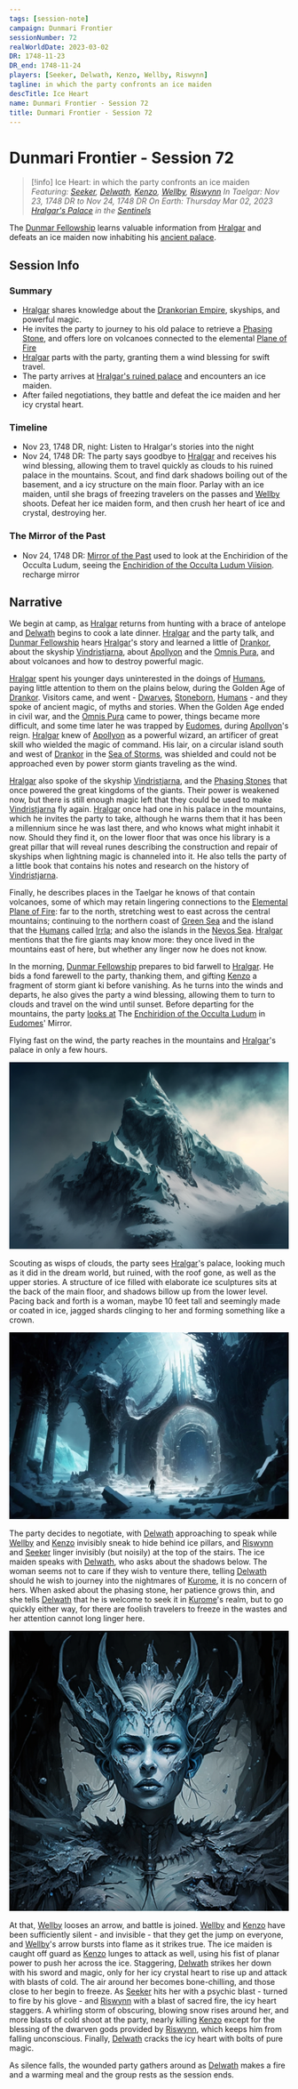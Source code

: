 ```yaml
---
tags: [session-note]
campaign: Dunmari Frontier
sessionNumber: 72
realWorldDate: 2023-03-02
DR: 1748-11-23
DR_end: 1748-11-24
players: [Seeker, Delwath, Kenzo, Wellby, Riswynn]
tagline: in which the party confronts an ice maiden
descTitle: Ice Heart
name: Dunmari Frontier - Session 72
title: Dunmari Frontier - Session 72
---
```

# Dunmari Frontier - Session 72

>[!info] Ice Heart: in which the party confronts an ice maiden
> *Featuring: [Seeker](<../../../people/pcs/dunmar-fellowship/seeker.md>), [Delwath](<../../../people/pcs/dunmar-fellowship/delwath.md>), [Kenzo](<../../../people/pcs/dunmar-fellowship/kenzo.md>), [Wellby](<../../../people/pcs/dunmar-fellowship/wellby.md>), [Riswynn](<../../../people/pcs/dunmar-fellowship/riswynn.md>)*
> *In Taelgar: Nov 23, 1748 DR to Nov 24, 1748 DR*
> *On Earth: Thursday Mar 02, 2023*
> *[Hralgar's Palace](<../../../gazetteer/sentinel-range/hralgar-s-palace.md>) in the [Sentinels](<../../../gazetteer/sentinel-range/sentinel-range.md>)*

The [Dunmar Fellowship](<../../../people/pcs/dunmar-fellowship/dunmar-fellowship.md>) learns valuable information from [Hralgar](<../../../people/giants/hralgar.md>) and defeats an ice maiden now inhabiting his [ancient palace](<../../../gazetteer/sentinel-range/hralgar-s-palace.md>).

## Session Info
### Summary
- [Hralgar](<../../../people/giants/hralgar.md>) shares knowledge about the [Drankorian Empire](<../../../history/drankorian-era/drankorian-empire.md>), skyships, and powerful magic.
- He invites the party to journey to his old palace to retrieve a [Phasing Stone](<../../../things/magic-items/phasing-stones.md>), and offers lore on volcanoes connected to the elemental [Plane of Fire](<../../../cosmology/multiverse/energy-realms/elemental-realms/elemental-plane-of-fire/elemental-plane-of-fire.md>)
- [Hralgar](<../../../people/giants/hralgar.md>) parts with the party, granting them a wind blessing for swift travel.
- The party arrives at [Hralgar's ruined palace](<../../../gazetteer/sentinel-range/hralgar-s-palace.md>) and encounters an ice maiden.
- After failed negotiations, they battle and defeat the ice maiden and her icy crystal heart.

### Timeline
- Nov 23, 1748 DR, night: Listen to Hralgar's stories into the night
- Nov 24, 1748 DR: The party says goodbye to [Hralgar](<../../../people/giants/hralgar.md>) and receives his wind blessing, allowing them to travel quickly as clouds to his ruined palace in the mountains. Scout, and find dark shadows boiling out of the basement, and a icy structure on the main floor. Parlay with an ice maiden, until she brags of freezing travelers on the passes and [Wellby](<../../../people/pcs/dunmar-fellowship/wellby.md>) shoots. Defeat her ice maiden form, and then crush her heart of ice and crystal, destroying her. 

### The Mirror of the Past
- Nov 24, 1748 DR: [Mirror of the Past](<../treasure/mirror-of-the-past.md>) used to look at the Enchiridion of the Occulta Ludum, seeing the [Enchiridion of the Occulta Ludum Viision](<../mirror-visions/enchiridion-of-the-occulta-ludum-viision.md>). recharge mirror

## Narrative
We begin at camp, as [Hralgar](<../../../people/giants/hralgar.md>) returns from hunting with a brace of antelope and [Delwath](<../../../people/pcs/dunmar-fellowship/delwath.md>) begins to cook a late dinner. [Hralgar](<../../../people/giants/hralgar.md>) and the party talk, and [Dunmar Fellowship](<../../../people/pcs/dunmar-fellowship/dunmar-fellowship.md>) hears [Hralgar](<../../../people/giants/hralgar.md>)'s story and learned a little of [Drankor](<../../../history/drankorian-era/drankorian-empire.md>), about the skyship [Vindristjarna](<../../../things/ships/vindristjarna.md>), about [Apollyon](<../../../people/historical-figures/drankorian-emperors/apollyon.md>) and the [Omnis Pura](<../../../groups/drankorian-societies/omnis-pura.md>), and about volcanoes and how to destroy powerful magic. 

[Hralgar](<../../../people/giants/hralgar.md>) spent his younger days uninterested in the doings of [Humans](<../../../species/children-of-divine-creation/humans/humans.md>), paying little attention to them on the plains below, during the Golden Age of [Drankor](<../../../history/drankorian-era/drankorian-empire.md>). Visitors came, and went - [Dwarves](<../../../species/children-of-the-embodied-gods/dwarves/dwarves.md>), [Stoneborn](<../../../species/children-of-the-embodied-gods/stoneborn/stoneborn.md>), [Humans](<../../../species/children-of-divine-creation/humans/humans.md>) - and they spoke of ancient magic, of myths and stories. When the Golden Age ended in civil war, and the [Omnis Pura](<../../../groups/drankorian-societies/omnis-pura.md>) came to power, things became more difficult, and some time later he was trapped by [Eudomes](<../../../people/historical-figures/eudomes.md>), during [Apollyon](<../../../people/historical-figures/drankorian-emperors/apollyon.md>)'s reign. [Hralgar](<../../../people/giants/hralgar.md>) knew of [Apollyon](<../../../people/historical-figures/drankorian-emperors/apollyon.md>) as a powerful wizard, an artificer of great skill who wielded the magic of command. His lair, on a circular island south and west of [Drankor](<../../../history/drankorian-era/drankor.md>) in the [Sea of Storms](<../../../gazetteer/greater-dunmar/sea-of-storms.md>), was shielded and could not be approached even by power storm giants traveling as the wind. 

[Hralgar](<../../../people/giants/hralgar.md>) also spoke of the skyship [Vindristjarna](<../../../things/ships/vindristjarna.md>), and the [Phasing Stones](<../../../things/magic-items/phasing-stones.md>) that once powered the great kingdoms of the giants. Their power is weakened now, but there is still enough magic left that they could be used to make [Vindristjarna](<../../../things/ships/vindristjarna.md>) fly again. [Hralgar](<../../../people/giants/hralgar.md>) once had one in his palace in the mountains, which he invites the party to take, although he warns them that it has been a millennium since he was last there, and who knows what might inhabit it now.  Should they find it, on the lower floor that was once his library is a great pillar that will reveal runes describing the construction and repair of skyships when lightning magic is channeled into it. He also tells the party of a little book that contains his notes and research on the history of [Vindristjarna](<../../../things/ships/vindristjarna.md>). 

Finally, he describes places in the Taelgar he knows of that contain volcanoes, some of which may retain lingering connections to the [Elemental Plane of Fire](<../../../cosmology/multiverse/energy-realms/elemental-realms/elemental-plane-of-fire/elemental-plane-of-fire.md>): far to the north, stretching west to east across the central mountains; continuing to the northern coast of [Green Sea](<../../../gazetteer/green-sea.md>) and the island that the [Humans](<../../../species/children-of-divine-creation/humans/humans.md>) called [Irrla](<../../../gazetteer/eastern-green-sea/irrla.md>); and also the islands in the [Nevos Sea](<../../../gazetteer/west-coast/nevos-sea.md>). [Hralgar](<../../../people/giants/hralgar.md>) mentions that the fire giants may know more: they once lived in the mountains east of here, but whether any linger now he does not know. 

In the morning, [Dunmar Fellowship](<../../../people/pcs/dunmar-fellowship/dunmar-fellowship.md>) prepares to bid farwell to [Hralgar](<../../../people/giants/hralgar.md>). He bids a fond farewell to the party, thanking them, and gifting [Kenzo](<../../../people/pcs/dunmar-fellowship/kenzo.md>) a fragment of storm giant ki before vanishing. As he turns into the winds and departs, he also gives the party a wind blessing, allowing them to turn to clouds and travel on the wind until sunset. Before departing for the mountains, the party [looks at](<../mirror-visions/enchiridion-of-the-occulta-ludum-viision.md>) The [Enchiridion of the Occulta Ludum](<../../../things/books/enchiridion-of-the-occulta-ludum.md>) in [Eudomes](<../../../people/historical-figures/eudomes.md>)' Mirror.

Flying fast on the wind, the party reaches in the mountains and [Hralgar](<../../../people/giants/hralgar.md>)'s palace in only a few hours. 

![Mountains](../../../assets/mountains.png)

Scouting as wisps of clouds, the party sees [Hralgar](<../../../people/giants/hralgar.md>)'s palace, looking much as it did in the dream world, but ruined, with the roof gone, as well as the upper stories. A structure of ice filled with elaborate ice sculptures sits at the back of the main floor, and shadows billow up from the lower level. Pacing back and forth is a woman, maybe 10 feet tall and seemingly made or coated in ice, jagged shards clinging to her and forming something like a crown. 

![Ice Palace](../../../assets/ice-palace.png)

The party decides to negotiate, with [Delwath](<../../../people/pcs/dunmar-fellowship/delwath.md>) approaching to speak while [Wellby](<../../../people/pcs/dunmar-fellowship/wellby.md>) and [Kenzo](<../../../people/pcs/dunmar-fellowship/kenzo.md>) invisibly sneak to hide behind ice pillars, and [Riswynn](<../../../people/pcs/dunmar-fellowship/riswynn.md>) and [Seeker](<../../../people/pcs/dunmar-fellowship/seeker.md>) linger invisibly (but noisily) at the top of the stairs. The ice maiden speaks with [Delwath](<../../../people/pcs/dunmar-fellowship/delwath.md>), who asks about the shadows below. The woman seems not to care if they wish to venture there, telling [Delwath](<../../../people/pcs/dunmar-fellowship/delwath.md>) should he wish to journey into the nightmares of [Kurome](<../../../people/other-nonhumans/kurome.md>), it is no concern of hers. When asked about the phasing stone, her patience grows thin, and she tells [Delwath](<../../../people/pcs/dunmar-fellowship/delwath.md>) that he is welcome to seek it in [Kurome](<../../../people/other-nonhumans/kurome.md>)'s realm, but to go quickly either way, for there are foolish travelers to freeze in the wastes and her attention cannot long linger here. 

![Ice Spirit Portrait](../../../assets/ice-spirit-portrait.png)

At that, [Wellby](<../../../people/pcs/dunmar-fellowship/wellby.md>) looses an arrow, and battle is joined. [Wellby](<../../../people/pcs/dunmar-fellowship/wellby.md>) and [Kenzo](<../../../people/pcs/dunmar-fellowship/kenzo.md>) have been sufficiently silent - and invisible - that they get the jump on everyone, and [Wellby](<../../../people/pcs/dunmar-fellowship/wellby.md>)'s arrow bursts into flame as it strikes true. The ice maiden is caught off guard as [Kenzo](<../../../people/pcs/dunmar-fellowship/kenzo.md>) lunges to attack as well, using his fist of planar power to push her across the ice. Staggering, [Delwath](<../../../people/pcs/dunmar-fellowship/delwath.md>) strikes her down with his sword and magic, only for her icy crystal heart to rise up and attack with blasts of cold. The air around her becomes bone-chilling, and those close to her begin to freeze. As [Seeker](<../../../people/pcs/dunmar-fellowship/seeker.md>) hits her with a psychic blast - turned to fire by his glove - and [Riswynn](<../../../people/pcs/dunmar-fellowship/riswynn.md>) with a blast of sacred fire, the icy heart staggers. A whirling storm of obscuring, blowing snow rises around her, and more blasts of cold shoot at the party, nearly killing [Kenzo](<../../../people/pcs/dunmar-fellowship/kenzo.md>) except for the blessing of the dwarven gods provided by [Riswynn](<../../../people/pcs/dunmar-fellowship/riswynn.md>), which keeps him from falling unconscious. Finally, [Delwath](<../../../people/pcs/dunmar-fellowship/delwath.md>) cracks the icy heart with bolts of pure magic. 

As silence falls, the wounded party gathers around as [Delwath](<../../../people/pcs/dunmar-fellowship/delwath.md>) makes a fire and a warming meal and the group rests as the session ends. 
